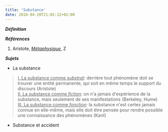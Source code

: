 ```yaml
---
title: 'Substance'
date: 2018-04-20T21:02:12+02:00
---
```


***Définition*** 

>

***Références***

1. Aristote, <u>*Métaphysique*</u>, Z

***Sujets***

- La substance

> <u>I. La substance comme *substrat*</u>: derrière tout phénomène doit se trouver
>    une entité permanente, qui soit en même temps le support du discours (Aristote)  
> <u>II. La substance comme *fiction*</u>: on n'a jamais d'expérience de la substance,
      mais seulement de ses manifestations (Berkeley, Hume)   
> <u>III. La substance comme *fonction*</u>: la substance n'est certes jamais connue en
       elle-même, mais elle doit être pensée pour rendre possible une connaissance
       des phénomènes (Kant)

- Substance et accident
